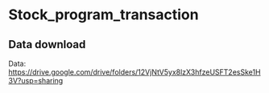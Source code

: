# Stock_program_transaction  

## Data download  
Data: https://drive.google.com/drive/folders/12VjNtV5yx8lzX3hfzeUSFT2esSke1H3V?usp=sharing  
